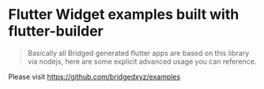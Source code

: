 # Flutter Widget examples built with flutter-builder

> Basically all Bridged generated flutter apps are based on this library via nodejs, here are some explicit advanced usage you can reference.

Please visit https://github.com/bridgedxyz/examples
